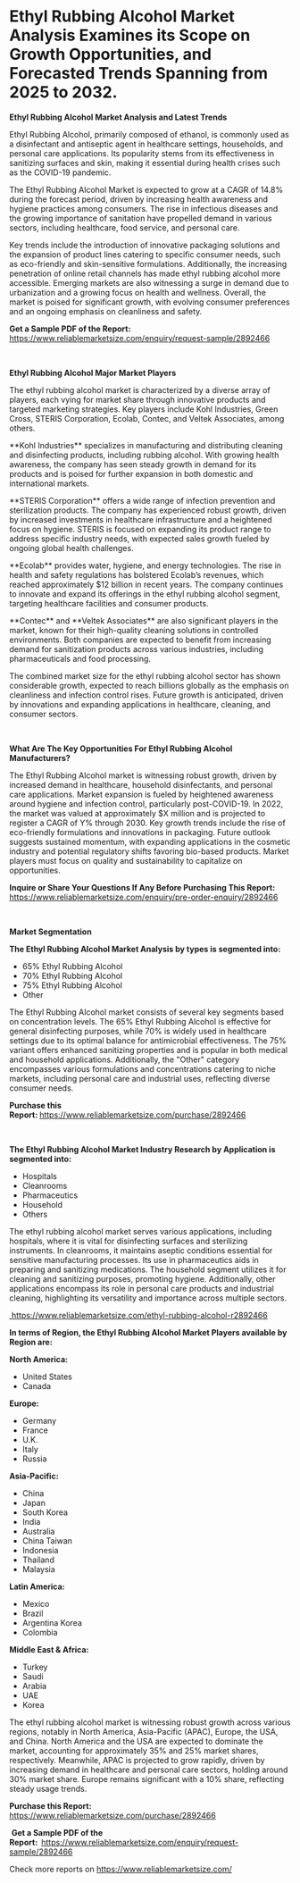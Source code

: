 <p><h1>Ethyl Rubbing Alcohol Market Analysis Examines its Scope on Growth Opportunities, and Forecasted Trends Spanning from 2025 to 2032.</h1></p><p><strong>Ethyl Rubbing Alcohol Market Analysis and Latest Trends</strong></p>
<p><p>Ethyl Rubbing Alcohol, primarily composed of ethanol, is commonly used as a disinfectant and antiseptic agent in healthcare settings, households, and personal care applications. Its popularity stems from its effectiveness in sanitizing surfaces and skin, making it essential during health crises such as the COVID-19 pandemic. </p><p>The Ethyl Rubbing Alcohol Market is expected to grow at a CAGR of 14.8% during the forecast period, driven by increasing health awareness and hygiene practices among consumers. The rise in infectious diseases and the growing importance of sanitation have propelled demand in various sectors, including healthcare, food service, and personal care. </p><p>Key trends include the introduction of innovative packaging solutions and the expansion of product lines catering to specific consumer needs, such as eco-friendly and skin-sensitive formulations. Additionally, the increasing penetration of online retail channels has made ethyl rubbing alcohol more accessible. Emerging markets are also witnessing a surge in demand due to urbanization and a growing focus on health and wellness. Overall, the market is poised for significant growth, with evolving consumer preferences and an ongoing emphasis on cleanliness and safety.</p></p>
<p><strong>Get a Sample PDF of the Report:&nbsp;</strong> <a href="https://www.reliablemarketsize.com/enquiry/request-sample/2892466?utm_campaign=2925&utm_medium=2&utm_source=Github&utm_content=ia&utm_term=15032025&utm_id=ethyl-rubbing-alcohol">https://www.reliablemarketsize.com/enquiry/request-sample/2892466</a></p>
<p>&nbsp;</p>
<p><strong>Ethyl Rubbing Alcohol Major Market Players</strong></p>
<p><p>The ethyl rubbing alcohol market is characterized by a diverse array of players, each vying for market share through innovative products and targeted marketing strategies. Key players include Kohl Industries, Green Cross, STERIS Corporation, Ecolab, Contec, and Veltek Associates, among others.</p><p>**Kohl Industries** specializes in manufacturing and distributing cleaning and disinfecting products, including rubbing alcohol. With growing health awareness, the company has seen steady growth in demand for its products and is poised for further expansion in both domestic and international markets.</p><p>**STERIS Corporation** offers a wide range of infection prevention and sterilization products. The company has experienced robust growth, driven by increased investments in healthcare infrastructure and a heightened focus on hygiene. STERIS is focused on expanding its product range to address specific industry needs, with expected sales growth fueled by ongoing global health challenges.</p><p>**Ecolab** provides water, hygiene, and energy technologies. The rise in health and safety regulations has bolstered Ecolab’s revenues, which reached approximately $12 billion in recent years. The company continues to innovate and expand its offerings in the ethyl rubbing alcohol segment, targeting healthcare facilities and consumer products.</p><p>**Contec** and **Veltek Associates** are also significant players in the market, known for their high-quality cleaning solutions in controlled environments. Both companies are expected to benefit from increasing demand for sanitization products across various industries, including pharmaceuticals and food processing.</p><p>The combined market size for the ethyl rubbing alcohol sector has shown considerable growth, expected to reach billions globally as the emphasis on cleanliness and infection control rises. Future growth is anticipated, driven by innovations and expanding applications in healthcare, cleaning, and consumer sectors.</p></p>
<p>&nbsp;</p>
<p><strong>What Are The Key Opportunities For Ethyl Rubbing Alcohol Manufacturers?</strong></p>
<p><p>The Ethyl Rubbing Alcohol market is witnessing robust growth, driven by increased demand in healthcare, household disinfectants, and personal care applications. Market expansion is fueled by heightened awareness around hygiene and infection control, particularly post-COVID-19. In 2022, the market was valued at approximately $X million and is projected to register a CAGR of Y% through 2030. Key growth trends include the rise of eco-friendly formulations and innovations in packaging. Future outlook suggests sustained momentum, with expanding applications in the cosmetic industry and potential regulatory shifts favoring bio-based products. Market players must focus on quality and sustainability to capitalize on opportunities.</p></p>
<p><strong>Inquire or Share Your Questions If Any Before Purchasing This Report:</strong> <a href="https://www.reliablemarketsize.com/enquiry/pre-order-enquiry/2892466?utm_campaign=2925&utm_medium=2&utm_source=Github&utm_content=ia&utm_term=15032025&utm_id=ethyl-rubbing-alcohol">https://www.reliablemarketsize.com/enquiry/pre-order-enquiry/2892466</a></p>
<p>&nbsp;</p>
<p><strong>Market Segmentation</strong></p>
<p><strong>The Ethyl Rubbing Alcohol Market Analysis by types is segmented into:</strong></p>
<p><ul><li>65% Ethyl Rubbing Alcohol</li><li>70% Ethyl Rubbing Alcohol</li><li>75% Ethyl Rubbing Alcohol</li><li>Other</li></ul></p>
<p><p>The Ethyl Rubbing Alcohol market consists of several key segments based on concentration levels. The 65% Ethyl Rubbing Alcohol is effective for general disinfecting purposes, while 70% is widely used in healthcare settings due to its optimal balance for antimicrobial effectiveness. The 75% variant offers enhanced sanitizing properties and is popular in both medical and household applications. Additionally, the "Other" category encompasses various formulations and concentrations catering to niche markets, including personal care and industrial uses, reflecting diverse consumer needs.</p></p>
<p><strong>Purchase this Report:&nbsp;</strong><a href="https://www.reliablemarketsize.com/purchase/2892466?utm_campaign=2925&utm_medium=2&utm_source=Github&utm_content=ia&utm_term=15032025&utm_id=ethyl-rubbing-alcohol">https://www.reliablemarketsize.com/purchase/2892466</a></p>
<p>&nbsp;</p>
<p><strong>The Ethyl Rubbing Alcohol Market Industry Research by Application is segmented into:</strong></p>
<p><ul><li>Hospitals</li><li>Cleanrooms</li><li>Pharmaceutics</li><li>Household</li><li>Others</li></ul></p>
<p><p>The ethyl rubbing alcohol market serves various applications, including hospitals, where it is vital for disinfecting surfaces and sterilizing instruments. In cleanrooms, it maintains aseptic conditions essential for sensitive manufacturing processes. Its use in pharmaceutics aids in preparing and sanitizing medications. The household segment utilizes it for cleaning and sanitizing purposes, promoting hygiene. Additionally, other applications encompass its role in personal care products and industrial cleaning, highlighting its versatility and importance across multiple sectors.</p></p>
<p><a href="https://www.reliablemarketsize.com/ethyl-rubbing-alcohol-r2892466?utm_campaign=2925&utm_medium=2&utm_source=Github&utm_content=ia&utm_term=15032025&utm_id=ethyl-rubbing-alcohol">&nbsp;https://www.reliablemarketsize.com/ethyl-rubbing-alcohol-r2892466</a></p>
<p><strong>In terms of Region, the Ethyl Rubbing Alcohol Market Players available by Region are:</strong></p>
<p>
    <p> <strong> North America: </strong>
        <ul>
            <li>United States</li>
            <li>Canada</li>
        </ul>
        </p> 
    <p> <strong> Europe: </strong>
        <ul>
            <li>Germany</li>
            <li>France</li>
            <li>U.K.</li>
            <li>Italy</li>
            <li>Russia</li>
        </ul>
        </p> 
    <p> <strong> Asia-Pacific: </strong>
        <ul>
            <li>China</li>
            <li>Japan</li>
            <li>South Korea</li>
            <li>India</li>
            <li>Australia</li>
            <li>China Taiwan</li>
            <li>Indonesia</li>
            <li>Thailand</li>
            <li>Malaysia</li>
        </ul>
        </p> 
    <p> <strong> Latin America: </strong>
        <ul>
            <li>Mexico</li>
            <li>Brazil</li>
            <li>Argentina Korea</li>
            <li>Colombia</li>
        </ul>
        </p> 
    <p> <strong> Middle East & Africa: </strong>
        <ul>
            <li>Turkey</li>
            <li>Saudi</li>
            <li>Arabia</li>
            <li>UAE</li>
            <li>Korea</li>
        </ul>
    </p>
    </p>
<p><p>The ethyl rubbing alcohol market is witnessing robust growth across various regions, notably in North America, Asia-Pacific (APAC), Europe, the USA, and China. North America and the USA are expected to dominate the market, accounting for approximately 35% and 25% market shares, respectively. Meanwhile, APAC is projected to grow rapidly, driven by increasing demand in healthcare and personal care sectors, holding around 30% market share. Europe remains significant with a 10% share, reflecting steady usage trends.</p></p>
<p><strong>Purchase this Report: </strong><a href="https://www.reliablemarketsize.com/purchase/2892466?utm_campaign=2925&utm_medium=2&utm_source=Github&utm_content=ia&utm_term=15032025&utm_id=ethyl-rubbing-alcohol">https://www.reliablemarketsize.com/purchase/2892466</a></p>
<p>&nbsp;<strong>Get a Sample PDF of the Report:&nbsp;&nbsp;</strong><a href="https://www.reliablemarketsize.com/enquiry/request-sample/2892466?utm_campaign=2925&utm_medium=2&utm_source=Github&utm_content=ia&utm_term=15032025&utm_id=ethyl-rubbing-alcohol">https://www.reliablemarketsize.com/enquiry/request-sample/2892466</a></p>
<p><strong></strong></p>
<p>Check more reports on <a href="https://www.reliablemarketsize.com/?utm_campaign=2925&utm_medium=2&utm_source=Github&utm_content=ia&utm_term=15032025&utm_id=ethyl-rubbing-alcohol">https://www.reliablemarketsize.com/</a></p>